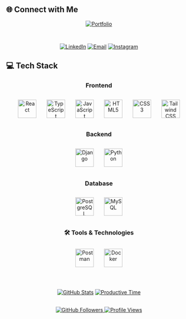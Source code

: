 ## 🌐 Connect with Me

<div align="center">

[![Portfolio](https://img.shields.io/badge/Portfolio-000000?style=for-the-badge&logo=About.me&logoColor=white)](https://your-portfolio.com)

<br>

[![LinkedIn](https://img.shields.io/badge/LinkedIn-000000?style=for-the-badge&logo=linkedin&logoColor=white)](https://linkedin.com/in/your-username)
[![Email](https://img.shields.io/badge/Email-000000?style=for-the-badge&logo=gmail&logoColor=white)](mailto:islamamr2003@gmail.com)
[![Instagram](https://img.shields.io/badge/Instagram-000000?style=for-the-badge&logo=instagram&logoColor=white)]([https://instagram.com/your-username](https://www.instagram.com/islam.29.r?igsh=cm1qeGZ6ZDl2NXNw&utm_source=qr))

</div>

## 💻 Tech Stack

<div align="center">

### Frontend

<img src="https://skillicons.dev/icons?i=react" width="50" height="50" alt="React" title="React" style="margin: 12px;"/>
<img src="https://skillicons.dev/icons?i=ts" width="50" height="50" alt="TypeScript" title="TypeScript" style="margin: 12px;"/>
<img src="https://skillicons.dev/icons?i=js" width="50" height="50" alt="JavaScript" title="JavaScript" style="margin: 12px;"/>
<img src="https://skillicons.dev/icons?i=html" width="50" height="50" alt="HTML5" title="HTML5" style="margin: 12px;"/>
<img src="https://skillicons.dev/icons?i=css" width="50" height="50" alt="CSS3" title="CSS3" style="margin: 12px;"/>
<img src="https://skillicons.dev/icons?i=tailwind" width="50" height="50" alt="Tailwind CSS" title="Tailwind CSS" style="margin: 12px;"/>

### Backend

<img src="https://skillicons.dev/icons?i=django" width="50" height="50" alt="Django" title="Django" style="margin: 12px;"/>
<img src="https://skillicons.dev/icons?i=python" width="50" height="50" alt="Python" title="Python" style="margin: 12px;"/>


### Database

<img src="https://skillicons.dev/icons?i=postgres" width="50" height="50" alt="PostgreSQL" title="PostgreSQL" style="margin: 12px;"/>
<img src="https://skillicons.dev/icons?i=mysql" width="50" height="50" alt="MySQL" title="MySQL" style="margin: 12px;"/>

### 🛠️ Tools & Technologies

<img src="https://skillicons.dev/icons?i=postman" width="50" height="50" alt="Postman" title="Postman" style="margin: 12px;"/>
<img src="https://skillicons.dev/icons?i=docker" width="50" height="50" alt="Docker" title="Docker" style="margin: 12px;"/>

</div>

<br>
<br>

<div align="center">

[![GitHub Stats](http://github-profile-summary-cards.vercel.app/api/cards/stats?username=Eslamamro&theme=aura)](https://github.com/Eslamamro)
[![Productive Time](http://github-profile-summary-cards.vercel.app/api/cards/productive-time?username=Eslamamro&theme=aura&utcOffset=8)](https://github.com/Eslamamro)

<br>

<a href="https://github.com/Eslamamro" target="_blank">
<img src="https://img.shields.io/github/followers/Eslamamro?style=social&logo=github&label=Follow" alt="GitHub Followers"/>
</a>
<a href="https://github.com/your-github-username" target="_blank">
<img src="https://komarev.com/ghpvc/?username=Eslamamro&style=flat-square&color=39d353&label=Profile+Views" alt="Profile Views"/>
</a>

</div>

<!-- 
To customize this README:
1. Replace [Your Name] with your actual name
2. Replace all "your-username" placeholders with your actual social media usernames
3. Replace "your-github-username" with your actual GitHub username
4. Replace "your-email@gmail.com" with your actual email
5. Update the "About Me" section with your personal information
6. Add or remove technologies based on what you actually use
7. Update the current projects section with your actual projects
8. Add any additional sections that represent you
--> 
